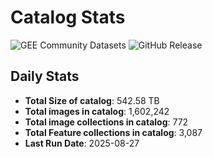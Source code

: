 # Catalog Stats

![GEE Community Datasets](https://img.shields.io/endpoint?url=https://gist.githubusercontent.com/samapriya/34bc0c1280d475d3a69e3b60a706226e/raw/community.json)
![GitHub Release](https://img.shields.io/github/v/release/samapriya/awesome-gee-community-datasets)

## Daily Stats

<!-- START_MARKER -->
* **Total Size of catalog**: 542.58 TB
* **Total images in catalog**: 1,602,242
* **Total image collections in catalog**: 772
* **Total Feature collections in catalog**: 3,087
* **Last Run Date**: 2025-08-27
<!-- END_MARKER -->
